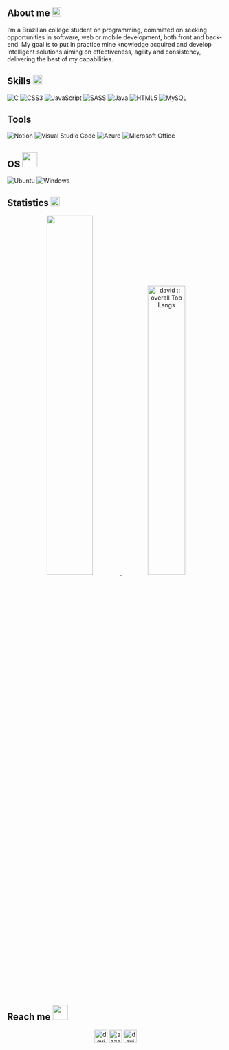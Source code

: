 <h2>About me <img src="https://raw.githubusercontent.com/nixin72/nixin72/master/wave.gif" width="21px"></h2>
<p>
    I’m a Brazilian college student on programming, committed on seeking opportunities in software, web or mobile development, both front and back-end. My goal is to put in practice mine knowledge acquired and develop intelligent solutions aiming on effectiveness, agility and consistency, delivering the best of my capabilities.
</p>

<h2>Skills <img src="https://media2.giphy.com/media/QssGEmpkyEOhBCb7e1/giphy.gif?cid=ecf05e47a0n3gi1bfqntqmob8g9aid1oyj2wr3ds3mg700bl&amp;rid=giphy.gif" width="21px"> </h2>
<p>
    <img src="https://img.shields.io/badge/c-%2300599C.svg?style=for-the-badge&amp;logo=c&amp;logoColor=white" data-origin="https://img.shields.io/badge/c-%2300599C.svg?style=for-the-badge&amp;logo=c&amp;logoColor=white" alt="C">
    <img src="https://img.shields.io/badge/css3-%231572B6.svg?style=for-the-badge&amp;logo=css3&amp;logoColor=white" data-origin="https://img.shields.io/badge/css3-%231572B6.svg?style=for-the-badge&amp;logo=css3&amp;logoColor=white" alt="CSS3">
    <img src="https://img.shields.io/badge/javascript-%23323330.svg?style=for-the-badge&amp;logo=javascript&amp;logoColor=%23F7DF1E" data-origin="https://img.shields.io/badge/javascript-%23323330.svg?style=for-the-badge&amp;logo=javascript&amp;logoColor=%23F7DF1E" alt="JavaScript">
    <img src="https://img.shields.io/badge/SASS-hotpink.svg?style=for-the-badge&amp;logo=SASS&amp;logoColor=white" data-origin="https://img.shields.io/badge/SASS-hotpink.svg?style=for-the-badge&amp;logo=SASS&amp;logoColor=white" alt="SASS">
    <img src="https://img.shields.io/badge/java-%23ED8B00.svg?style=for-the-badge&amp;logo=java&amp;logoColor=white" data-origin="https://img.shields.io/badge/java-%23ED8B00.svg?style=for-the-badge&amp;logo=java&amp;logoColor=white" alt="Java">
    <img src="https://img.shields.io/badge/html5-%23E34F26.svg?style=for-the-badge&amp;logo=html5&amp;logoColor=white" data-origin="https://img.shields.io/badge/html5-%23E34F26.svg?style=for-the-badge&amp;logo=html5&amp;logoColor=white" alt="HTML5">
    <img src="https://img.shields.io/badge/mysql-%2300f.svg?style=for-the-badge&amp;logo=mysql&amp;logoColor=white" data-origin="https://img.shields.io/badge/mysql-%2300f.svg?style=for-the-badge&amp;logo=mysql&amp;logoColor=white" alt="MySQL">
</p>

<h2>Tools </h2>
<p>
    <img src="https://img.shields.io/badge/Notion-%23000000.svg?style=for-the-badge&amp;logo=notion&amp;logoColor=white" data-origin="https://img.shields.io/badge/Notion-%23000000.svg?style=for-the-badge&amp;logo=notion&amp;logoColor=white" alt="Notion">
    <img src="https://img.shields.io/badge/Visual%20Studio%20Code-0078d7.svg?style=for-the-badge&amp;logo=visual-studio-code&amp;logoColor=white" data-origin="https://img.shields.io/badge/Visual%20Studio%20Code-0078d7.svg?style=for-the-badge&amp;logo=visual-studio-code&amp;logoColor=white" alt="Visual Studio Code">
    <img src="https://img.shields.io/badge/azure-%230072C6.svg?style=for-the-badge&amp;logo=microsoftazure&amp;logoColor=white" data-origin="https://img.shields.io/badge/azure-%230072C6.svg?style=for-the-badge&amp;logo=microsoftazure&amp;logoColor=white" alt="Azure">
    <img src="https://img.shields.io/badge/Microsoft_Office-D83B01?style=for-the-badge&amp;logo=microsoft-office&amp;logoColor=white" data-origin="https://img.shields.io/badge/Microsoft_Office-D83B01?style=for-the-badge&amp;logo=microsoft-office&amp;logoColor=white" alt="Microsoft Office">
</p>

<h2>OS <img src="https://th.bing.com/th/id/R.9b0d94e52034351fb7f3ccb88dcc218d?rik=O1vqUmCn2VanSQ&riu=http%3a%2f%2f25.media.tumblr.com%2f6d51c0a92b7d6016025f349a19e48ef2%2ftumblr_mlyf3pLg8x1r03eaxo1_1280.gif&ehk=asm1slO95Py9P7RXbMVqKSdE9oPVZVoXGmnesv9E478%3d&risl=&pid=ImgRaw&r=0" width="35px"></h2>
<p>
    <img src="https://img.shields.io/badge/Ubuntu-E95420?style=for-the-badge&amp;logo=ubuntu&amp;logoColor=white" data-origin="https://img.shields.io/badge/Ubuntu-E95420?style=for-the-badge&amp;logo=ubuntu&amp;logoColor=white" alt="Ubuntu">
    <img src="https://img.shields.io/badge/Windows-0078D6?style=for-the-badge&amp;logo=windows&amp;logoColor=white" data-origin="https://img.shields.io/badge/Windows-0078D6?style=for-the-badge&amp;logo=windows&amp;logoColor=white" alt="Windows">
</p>


<h2>Statistics <img src="https://media.giphy.com/media/W5eoZHPpUx9sapR0eu/giphy.gif" width="21px" alt="Git"></h2>
<p align="center">
    <a href="https://github.com/gdavidev/">
    <img width="46.25%" src="https://github-readme-stats.vercel.app/api?username=gdavidev&amp;show_icons=true&amp;theme=tokyonight&amp;hide_border=true">
    <img width="41.5%" src="https://github-readme-stats.vercel.app/api/top-langs/?username=gdavidev&amp;langs_count=6&amp;theme=tokyonight&amp;layout=compact&amp;hide_border=true" alt="david :: overall Top Langs "></a>
</p>

<h2>Reach me <img src="https://raw.githubusercontent.com/ShahriarShafin/ShahriarShafin/main/Assets/handshake.gif" width="35px"></h2>
<p align="center">
    <a href="https://www.linkedin.com/in/gdavidev/" target="blank"><img align="center" src="https://img.shields.io/badge/linkedin-%231DA1F2.svg?style=for-the-badge&amp;logo=linkedin&amp;logoColor=white" alt="david" height="30"></a>
    <a href="mailto:gdavid.wk2202@gmail.com" target="blank"><img align="center" src="https://img.shields.io/badge/gmail-EA4335.svg?style=for-the-badge&amp;logo=gmail&amp;logoColor=white" alt="azzar" height="30"></a>
    <a href="https://www.instagram.com/gabriel.david.david/" target="blank"><img align="center" src="https://img.shields.io/badge/instagram-%23E4405F.svg?style=for-the-badge&amp;logo=Instagram&amp;logoColor=white" alt="david" height="30"></a>
</p>
